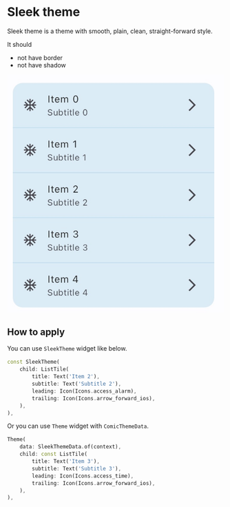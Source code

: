 # Sleek theme

Sleek theme is a theme with smooth, plain, clean, straight-forward style.

It should
- not have border
- not have shadow

![Sleek List Tile](./images/sleek_list_view_separated.jpg)

## How to apply

You can use `SleekTheme` widget like below.

```dart
const SleekTheme(
    child: ListTile(
        title: Text('Item 2'),
        subtitle: Text('Subtitle 2'),
        leading: Icon(Icons.access_alarm),
        trailing: Icon(Icons.arrow_forward_ios),
    ),
),
```

Or you can use `Theme` widget with `ComicThemeData`.

```dart
Theme(
    data: SleekThemeData.of(context),
    child: const ListTile(
        title: Text('Item 3'),
        subtitle: Text('Subtitle 3'),
        leading: Icon(Icons.access_time),
        trailing: Icon(Icons.arrow_forward_ios),
    ),
),
```
